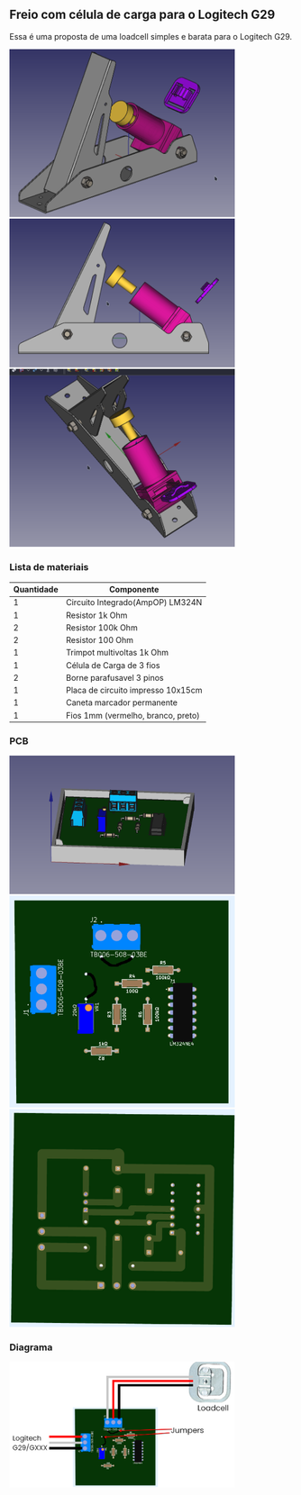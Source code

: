 ## Freio com célula de carga para o Logitech G29

Essa é uma proposta de uma loadcell simples e barata para o Logitech G29.

<img src="images/1.png" width="400">

<img src="images/2.png" width="400">

<img src="images/3.png" width="400">




### Lista de materiais

| Quantidade  |              Componente              |
|-------------|--------------------------------------|
|    1        |  Circuito Integrado(AmpOP) LM324N    |
|    1        |  Resistor 1k Ohm                     |
|    2        |  Resistor 100k Ohm                   |
|    2        |  Resistor 100 Ohm                    |
|    1        |  Trimpot multivoltas 1k Ohm          |
|    1        |  Célula de Carga  de 3 fios          |
|    2        |  Borne parafusavel 3 pinos           |
|    1        |  Placa de circuito impresso 10x15cm  |
|    1        |  Caneta marcador permanente          |
|    1        |  Fios 1mm (vermelho, branco, preto)  |

### PCB

<img src="images/7.png" width="400">

<img src="images/5.png" width="400">

<img src="images/6.png" width="400">

### Diagrama

<img src="images/8.png" width="400">
